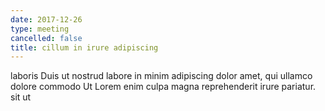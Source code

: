 ```yaml
---
date: 2017-12-26
type: meeting
cancelled: false
title: cillum in irure adipiscing
---
```

laboris Duis ut nostrud labore in minim adipiscing dolor amet, qui ullamco dolore commodo Ut Lorem enim culpa magna reprehenderit irure pariatur. sit ut
